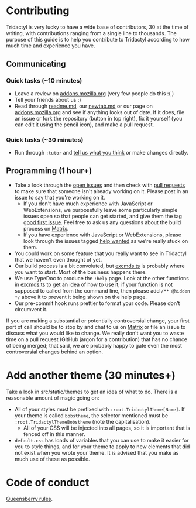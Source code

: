 # Contributing

Tridactyl is very lucky to have a wide base of contributors, 30 at the time of writing, with contributions ranging from a single line to thousands. The purpose of this guide is to help you contribute to Tridactyl according to how much time and experience you have.

## Communicating

### Quick tasks (~10 minutes)

*   Leave a review on [addons.mozilla.org][amoreviews] (very few people do this :( )
*   Tell your friends about us :)
*   Read through [readme.md][readme], our [newtab.md][newtab] or our page on [addons.mozilla.org][amo] and see if anything looks out of date. If it does, file an issue or fork the repository (button in top right), fix it yourself (you can edit it using the pencil icon), and make a pull request.

### Quick tasks (~30 minutes)

*   Run through `:tutor` and [tell us what you think][tutor] or make changes directly.

## Programming (1 hour+)

*   Take a look through the [open issues][issues] and then check with [pull requests][prs] to make sure that someone isn't already working on it. Please post in an issue to say that you're working on it.
    *   If you don't have much experience with JavaScript or WebExtensions, we purposefully leave some particularly simple issues open so that people can get started, and give them the tag [good first issue][easyissues]. Feel free to ask us any questions about the build process on [Matrix][matrix].
    *   If you have experience with JavaScript or WebExtensions, please look through the issues tagged [help wanted][helpus] as we're really stuck on them.
*   You could work on some feature that you really want to see in Tridactyl that we haven't even thought of yet.
*   Our build process is a bit convoluted, but [excmds.ts][excmds] is probably where you want to start. Most of the business happens there.
*   We use TypeDoc to produce the `:help` page. Look at the other functions in [excmds.ts][excmds] to get an idea of how to use it; if your function is not supposed to called from the command line, then please add `/** @hidden */` above it to prevent it being shown on the help page.
*   Our pre-commit hook runs prettier to format your code. Please don't circumvent it.

If you are making a substantial or potentially controversial change, your first port of call should be to stop by and chat to us on [Matrix][matrix] or file an issue to discuss what you would like to change. We really don't want you to waste time on a pull request (GitHub jargon for a contribution) that has no chance of being merged; that said, we are probably happy to gate even the most controversial changes behind an option.

# Add another theme (30 minutes+)

Take a look in src/static/themes to get an idea of what to do. There is a reasonable amount of magic going on:

*   All of your styles must be prefixed with `:root.TridactylTheme[Name]`. If your theme is called `bobstheme`, the selector mentioned must be `:root.TridactylThemeBobstheme` (note the capitalisation).
    *   All of your CSS will be injected into all pages, so it is important that is fenced off in this manner.
*   `default.css` has loads of variables that you can use to make it easier for you to style things, and for your theme to apply to new elements that did not exist when you wrote your theme. It is advised that you make as much use of these as possible.

# Code of conduct

[Queensberry rules](https://en.oxforddictionaries.com/definition/queensberry_rules).

[matrix]: https://riot.im/app/#/room/#tridactyl:matrix.org
[issues]: https://github.com/tridactyl/tridactyl/issues?utf8=%E2%9C%93&q=is%3Aissue+is%3Aopen+
[easyissues]: https://github.com/tridactyl/tridactyl/issues?q=is%3Aissue+is%3Aopen+label%3A%22good+first+issue%22
[helpus]: https://github.com/tridactyl/tridactyl/issues?q=is%3Aissue+is%3Aopen+label%3A%22help+wanted%22
[prs]: https://github.com/tridactyl/tridactyl/pulls
[readme]: https://github.com/tridactyl/tridactyl/blob/master/readme.md
[amo]: https://addons.mozilla.org/en-US/firefox/addon/tridactyl-vim/
[amoreviews]: https://addons.mozilla.org/en-US/firefox/addon/tridactyl-vim/reviews/
[newtab]: https://github.com/tridactyl/tridactyl/blob/master/src/static/newtab.md
[tutor]: https://github.com/tridactyl/tridactyl/issues/380
[excmds]: https://github.com/tridactyl/tridactyl/blob/master/src/excmds.ts
